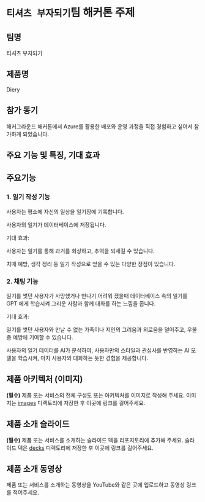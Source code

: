 # `티셔츠 부자되기`팀 해커톤 주제

## 팀명

티셔츠 부자되기

## 제품명

Diery

## 참가 동기

해커그라운드 해커톤에서 Azure를 활용한 배포와 운영 과정을 직접 경험하고 싶어서 참가하게 되었습니다.

## 주요 기능 및 특징, 기대 효과


## 주요기능 

### 1. 일기 작성 기능

사용자는 평소에 자신의 일상을 일기장에 기록합니다.

사용자의 일기가 데이터베이스에 저장됩니다.


기대 효과:

사용자는 일기를 통해 과거를 회상하고, 추억을 되새길 수 있습니다.

치매 예방, 생각 정리 등 일기 작성으로 얻을 수 있는 다양한 장점이 있습니다.


### 2. 채팅 기능
   
일기를 썻던 사용자가 사망헀거나 만나기 어려워 졌을때 데이터베이스 속의 일기를 GPT 에게 학습시켜 그리운 사람과 함께 대화를 하는 느낌을 줍니다.


기대 효과:

일기를 썻던 사용자와 만날 수 없는 가족이나 지인의 그리움과 외로움을 덜어주고, 우울증 예방에 기여할 수 있습니다.

사용자의 일기 데이터를 AI가 분석하여, 사용자만의 스타일과 관심사를 반영하는 AI 모델을 학습시켜, 마치 사용자와 대화하는 듯한 경험을 제공합니다.


## 제품 아키텍처 (이미지)

**(필수)** 제품 또는 서비스의 전체 구성도 또는 아키텍처를 이미지로 작성해 주세요. 이미지는 [images](./images) 디렉토리에 저장한 후 이곳에 링크를 걸어주세요.

## 제품 소개 슬라이드

**(필수)** 제품 또는 서비스를 소개하는 슬라이드 덱을 리포지토리에 추가해 주세요. 슬라이드 덱은 [decks](./decks) 디렉토리에 저장한 후 이곳에 링크를 걸어주세요.

## 제품 소개 동영상

제품 또는 서비스를 소개하는 동영상을 YouTube와 같은 곳에 업로드하고 동영상 링크를 적어주세요.
